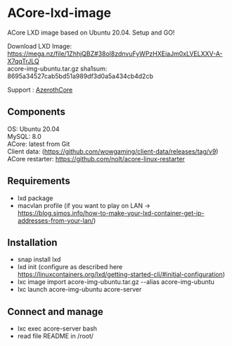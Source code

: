 # ACore-lxd-image
ACore LXD image based on Ubuntu 20.04. Setup and GO!

Download LXD Image: https://mega.nz/file/1ZhhjQBZ#38ol8zdnvuFyWPzHXEiaJm0xLVELXXV-A-X7qqTrJLQ  
acore-img-ubuntu.tar.gz sha1sum: 8695a34527cab5bd51a989df3d0a5a434cb4d2cb  

Support : [AzerothCore](http://azerothcore.org)

## Components
OS: Ubuntu 20.04  
MySQL: 8.0  
ACore: latest from Git  
Client data: (https://github.com/wowgaming/client-data/releases/tag/v9)  
ACore restarter: https://github.com/nolt/acore-linux-restarter

## Requirements
- lxd package
- macvlan profile (if you want to play on LAN → https://blog.simos.info/how-to-make-your-lxd-container-get-ip-addresses-from-your-lan/)

## Installation
- snap install lxd
- lxd init (configure as described here https://linuxcontainers.org/lxd/getting-started-cli/#initial-configuration)
- lxc image import acore-img-ubuntu.tar.gz --alias acore-img-ubuntu
- lxc launch acore-img-ubuntu acore-server

## Connect and manage
- lxc exec acore-server bash
- read file README in /root/
